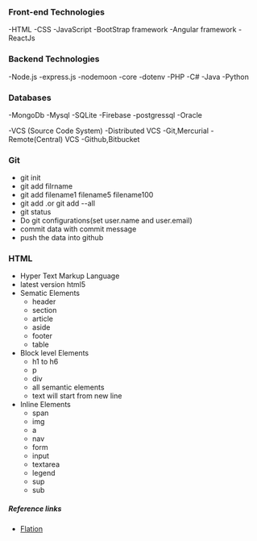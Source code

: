### Front-end Technologies

-HTML
-CSS
-JavaScript
-BootStrap framework
-Angular framework
-ReactJs

### Backend Technologies

-Node.js
       -express.js
	-nodemoon
	-core
	-dotenv
-PHP
-C#
-Java
-Python

### Databases

-MongoDb
-Mysql
-SQLite
-Firebase
-postgressql
-Oracle

-VCS  (Source Code System)
	-Distributed VCS
	 	-Git,Mercurial
	-Remote(Central) VCS
		-Github,Bitbucket
	
### Git
- git init
- git add filrname
- git add filename1 filename5 filename100
- git add .or git add --all
- git status
- Do git configurations(set user.name and user.email)
- commit data with commit message
- push the data into github

### HTML
- Hyper Text Markup Language
- latest version html5
- Sematic Elements
	- header
	- section
	- article
	- aside
	- footer
	- table
- Block level Elements
	- h1 to h6
	- p
	- div
	- all semantic elements
	- text will start from new line
- Inline Elements
	- span
	- img
	- a
	- nav
	- form
	- input
	- textarea
	- legend
	- sup
	- sub
 ##### Reference links
  - [ Flation]()